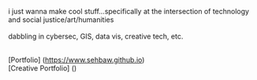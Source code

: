 i just wanna make cool stuff...specifically at the intersection of technology and social justice/art/humanities<br>
<br>
dabbling in cybersec, GIS, data vis, creative tech, etc. 

<br> [Portfolio] (https://www.sehbaw.github.io)
<br> [Creative Portfolio] ()
<!---
sehbaw/sehbaw is a ✨ special ✨ repository because its `README.md` (this file) appears on your GitHub profile.
You can click the Preview link to take a look at your changes.
--->
